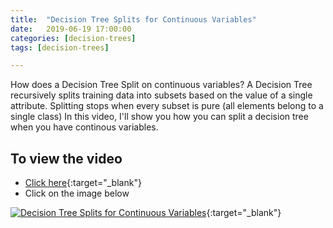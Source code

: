 ```yaml
---
title:  "Decision Tree Splits for Continuous Variables"
date:   2019-06-19 17:00:00
categories: [decision-trees]
tags: [decision-trees]

---
```


How does a Decision Tree Split on continuous variables?
A Decision Tree recursively splits training data into subsets based on the value of a single attribute. Splitting stops when every subset is pure (all elements belong to a single class)
In this video, I'll show you how you can split a decision tree when you have continous variables.


## To view the video
* [Click here](https://youtu.be/OD8aO4ovIBo){:target="_blank"}
* Click on the image below

[![Decision Tree Splits for Continuous Variables](http://img.youtube.com/vi/OD8aO4ovIBo/0.jpg)](http://www.youtube.com/watch?v=OD8aO4ovIBo){:target="_blank"}